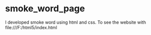 # smoke_word_page
I developed smoke word using html and css. To see the website with file:///F:/html5/index.html
